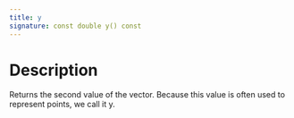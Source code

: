 ```yaml
---
title: y
signature: const double y() const
---
```


# Description
Returns the second value of the vector. Because this value is often used to represent points, we call it y.

